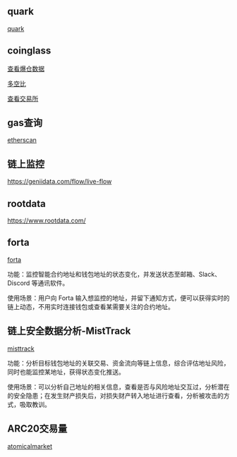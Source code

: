 ## quark
[quark](https://bitatom.io/token/quark)

## coinglass
[查看爆仓数据](https://www.coinglass.com/zh/LiquidationData)

[多空比](https://www.coinglass.com/zh/LongShortRatio)

[查看交易所](https://www.coinglass.com/zh/exchanges)

## gas查询
[etherscan](https://etherscan.io/)

## 链上监控
https://geniidata.com/flow/live-flow

## rootdata
https://www.rootdata.com/

## forta
[forta](https://forta.org)

功能：监控智能合约地址和钱包地址的状态变化，并发送状态至邮箱、Slack、Discord 等通讯软件。

使用场景：用户向 Forta 输入想监控的地址，并留下通知方式，便可以获得实时的链上动态，不用实时连接钱包或查看某需要关注的合约地址。

## 链上安全数据分析-MistTrack
[misttrack](https://misttrack.io)

功能：分析目标钱包地址的关联交易、资金流向等链上信息，综合评估地址风险，同时也能监控某地址，获得状态变化推送。

使用场景：可以分析自己地址的相关信息，查看是否与风险地址交互过，分析潜在的安全隐患；在发生财产损失后，对损失财产转入地址进行查看，分析被攻击的方式，吸取教训。

## ARC20交易量
[atomicalmarket](https://atomicalmarket.com/)